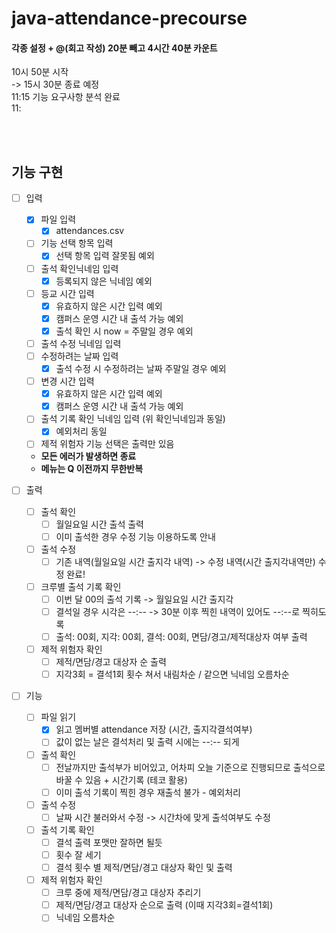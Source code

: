 # java-attendance-precourse

#### 각종 설정 + @(회고 작성) 20분 빼고 4시간 40분 카운트

10시 50분 시작 <br>
-> 15시 30분 종료 예정 <br>
11:15 기능 요구사항 분석 완료 <br>
11:

<br><br>

## 기능 구현

- [ ] 입력
    - [X] 파일 입력
        - [X] attendances.csv
    - [ ] 기능 선택 항목 입력
        - [X] 선택 항목 입력 잘못됨 예외
    - [ ] 출석 확인닉네임 입력
        - [X] 등록되지 않은 닉네임 예외
    - [ ] 등교 시간 입력
        - [X] 유효하지 않은 시간 입력 예외
        - [X] 캠퍼스 운영 시간 내 출석 가능 예외
        - [X] 출석 확인 시 now = 주말일 경우 예외
    - [ ] 출석 수정 닉네임 입력
    - [ ] 수정하려는 날짜 입력
        - [X] 출석 수정 시 수정하려는 날짜 주말일 경우 예외
    - [ ] 변경 시간 입력
        - [X] 유효하지 않은 시간 입력 예외
        - [X] 캠퍼스 운영 시간 내 출석 가능 예외
    - [ ] 출석 기록 확인 닉네임 입력 (위 확인닉네임과 동일)
        - [X] 예외처리 동일
    - [ ] 제적 위험자 기능 선택은 출력만 있음
    - **모든 에러가 발생하면 종료**
    - **메뉴는 Q 이전까지 무한반복**

- [ ] 출력
    - [ ] 출석 확인
        - [ ] 월일요일 시간 출석 출력
        - [ ] 이미 출석한 경우 수정 기능 이용하도록 안내
    - [ ] 출석 수정
        - [ ] 기존 내역(월일요일 시간 출지각 내역) -> 수정 내역(시간 출지각내역만) 수정 완료!
    - [ ] 크루별 출석 기록 확인
        - [ ] 이번 달 00의 출석 기록 -> 월일요일 시간 출지각
        - [ ] 결석일 경우 시각은 --:-- -> 30분 이후 찍힌 내역이 있어도 --:--로 찍히도록
        - [ ] 출석: 00회, 지각: 00회, 결석: 00회, 면담/경고/제적대상자 여부 출력
    - [ ] 제적 위험자 확인
        - [ ] 제적/면담/경고 대상자 순 출력
        - [ ] 지각3회 = 결석1회 횟수 쳐서 내림차순 / 같으면 닉네임 오름차순

- [ ] 기능
    - [ ] 파일 읽기
        - [X] 읽고 멤버별 attendance 저장 (시간, 출지각결석여부)
        - [ ] 값이 없는 날은 결석처리 및 출력 시에는 --:-- 되게
    - [ ] 출석 확인
        - [ ] 전날까지만 출석부가 비어있고, 어차피 오늘 기준으로 진행되므로 출석으로 바꿀 수 있음 + 시간기록 (테코 활용)
        - [ ] 이미 출석 기록이 찍힌 경우 재출석 불가 - 예외처리
    - [ ] 출석 수정
        - [ ] 날짜 시간 불러와서 수정 -> 시간차에 맞게 출석여부도 수정
    - [ ] 출석 기록 확인
        - [ ] 결석 출력 포맷만 잘하면 될듯
        - [ ] 횟수 잘 세기
        - [ ] 결석 횟수 별 제적/면담/경고 대상자 확인 및 출력
    - [ ] 제적 위험자 확인
        - [ ] 크루 중에 제적/면담/경고 대상자 추리기
        - [ ] 제적/면담/경고 대상자 순으로 출력 (이때 지각3회=결석1회)
        - [ ] 닉네임 오름차순